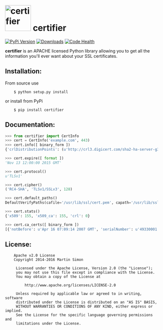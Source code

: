 <h1><img src="https://raw.githubusercontent.com/remindr/certifier/master/doc/certifier.png" height=85 alt="certifier" title="certifier"> certifier</h1>

[![PyPi Version](http://img.shields.io/pypi/v/certifier.svg)](https://pypi.python.org/pypi/certifier/)   [![Downloads](http://img.shields.io/pypi/dm/certifier.svg)](https://pypi.python.org/pypi/certifier/)
[![Code Health](https://landscape.io/github/mrsmn/certifier/master/landscape.svg)](https://landscape.io/github/mrsmn/certifier/master)

**certifier** is an APACHE licensed Python library allowing you to get all the information you'll ever want about your SSL certificates.

## Installation:

From source use

		$ python setup.py install

or install from PyPi

		$ pip install certifier
		
## Documentation:

```python
>>> from certifier import CertInfo
>>> cert = CertInfo('example.com', 443)
>>> cert.info([ binary_form ])
{'crlDistributionPoints': (u'http://crl3.digicert.com/sha2-ha-server-g3.crl', u'http://crl4.digicert.com/sha2-ha-server-g3.crl'), 'subjectAltName': (('DNS', 'www.example.org'), ('DNS', 'example.com'), ('DNS', 'example.edu'), ('DNS', 'example.net'), ('DNS', 'example.org'), ('DNS', 'www.example.com'), ('DNS', 'www.example.edu'), ('DNS', 'www.example.net')), 'notBefore': u'Nov  6 00:00:00 2014 GMT', 'caIssuers': (u'http://cacerts.digicert.com/DigiCertSHA2HighAssuranceServerCA.crt',), 'OCSP': (u'http://ocsp.digicert.com',), 'serialNumber': u'0411DE8F53B462F6A5A861B712EC6B59', 'notAfter': 'Nov 13 12:00:00 2015 GMT', 'version': 3L, 'subject': ((('countryName', u'US'),), (('stateOrProvinceName', u'California'),), (('localityName', u'Los Angeles'),), (('organizationName', u'Internet Corporation for Assigned Names and Numbers'),), (('organizationalUnitName', u'Technology'),), (('commonName', u'www.example.org'),)), 'issuer': ((('countryName', u'US'),), (('organizationName', u'DigiCert Inc'),), (('organizationalUnitName', u'www.digicert.com'),), (('commonName', u'DigiCert SHA2 High Assurance Server CA'),))}
```

```python
>>> cert.expire([ format ])
'Nov 13 12:00:00 2015 GMT'
```

```python
>>> cert.protocol()
u'TLSv1'
```

```python
>>> cert.cipher()
('RC4-SHA', 'TLSv1/SSLv3', 128)
```

```python
>>> cert.default_paths()
DefaultVerifyPaths(cafile='/usr/lib/ssl/cert.pem', capath='/usr/lib/ssl/certs', openssl_cafile_env='SSL_CERT_FILE', openssl_cafile='/usr/lib/ssl/cert.pem', openssl_capath_env='SSL_CERT_DIR', openssl_capath='/usr/lib/ssl/certs')
```

```python
>>> cert.stats()
{'x509': 155, 'x509_ca': 155, 'crl': 0}
```

```python
>>> cert.ca_certs([ binary_form ])
[{'notBefore': u'Apr 16 07:09:14 2007 GMT', 'serialNumber': u'49330001', 'notAfter': 'Apr 16 07:09:14 2027 GMT', 'version': 3L, 'subject': ((('countryName', u'CN'),), (('organizationName', u'CNNIC'),), (('commonName', u'CNNIC ROOT'),)), 'issuer': ((('countryName', u'CN'),), (('organizationName', u'CNNIC'),), (('commonName', u'CNNIC ROOT'),))}, {[...]}]
```


## License:

```
	Apache v2.0 License
	Copyright 2014-2016 Martin Simon

	 Licensed under the Apache License, Version 2.0 (the "License");
	 you may not use this file except in compliance with the License.
	 You may obtain a copy of the License at

		 http://www.apache.org/licenses/LICENSE-2.0

	 Unless required by applicable law or agreed to in writing, software
	 distributed under the License is distributed on an "AS IS" BASIS,
	 WITHOUT WARRANTIES OR CONDITIONS OF ANY KIND, either express or implied.
	 See the License for the specific language governing permissions and
	 limitations under the License.

```